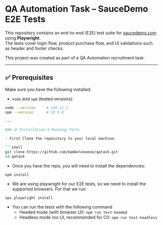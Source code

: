 # QA Automation Task – SauceDemo E2E Tests

This repository contains an end-to-end (E2E) test suite for [saucedemo.com](https://www.saucedemo.com/) using **Playwright**.  
The tests cover login flow, product purchase flow, and UI validations such as header and footer checks.

This project was created as part of a QA Automation recruitment task.

---

## ✅ Prerequisites

Make sure you have the following installed:

- `node` and `npm` (tested versions):

````sh
node --version     # v20.11.1
npm --version      # 10.5.0

---

### ⚙️ Installation & Running Tests

- First Clone the repository to your local machine:

```shell
git clone https://github.com/bamboleooooo/qatask.git
cd qatask
````

- Once you have the repo, you will need to install the dependencies:

```shell
npm install
```

- We are using playwright for our E2E tests, so we need to install the supported browsers. For that we run:

```shell
npx playwright install
```

- You can run the tests with the following command
  - Headed mode (with browser UI): `npm run test-headed`
  - Headless mode (no UI, recommended for CI): `npm run test-headless`
